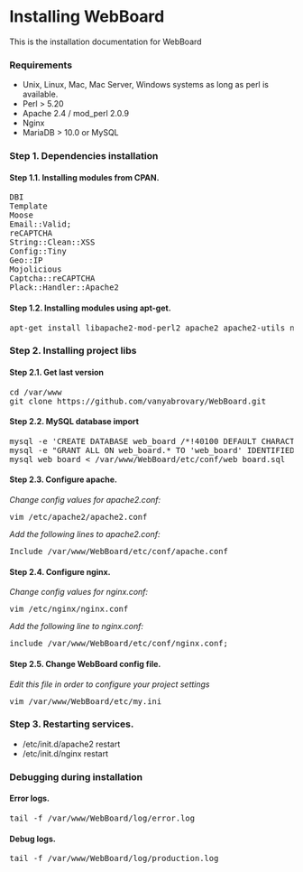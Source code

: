# Installing WebBoard

This is the installation documentation for WebBoard

### Requirements

* Unix, Linux, Mac, Mac Server, Windows systems as long as perl is available.
* Perl > 5.20
* Apache 2.4 / mod_perl 2.0.9
* Nginx
* MariaDB > 10.0 or MySQL

### Step 1. Dependencies installation

#### Step 1.1. Installing modules from CPAN.

<pre>
DBI
Template
Moose
Email::Valid;
reCAPTCHA
String::Clean::XSS
Config::Tiny
Geo::IP
Mojolicious
Captcha::reCAPTCHA
Plack::Handler::Apache2
</pre>

#### Step 1.2. Installing modules using apt-get.

<pre>
apt-get install libapache2-mod-perl2 apache2 apache2-utils nginx mariadb-server-10.1
</pre>

### Step 2. Installing project libs

#### Step 2.1. Get last version

<pre>
cd /var/www
git clone https://github.com/vanyabrovary/WebBoard.git
</pre>

#### Step 2.2. MySQL database import

<pre>
mysql -e 'CREATE DATABASE web_board /*!40100 DEFAULT CHARACTER SET utf8 */'
mysql -e "GRANT ALL ON web_board.* TO 'web_board' IDENTIFIED BY 'web_board'"
mysql web_board < /var/www/WebBoard/etc/conf/web_board.sql
</pre>

#### Step 2.3. Configure apache.

_Change config values for apache2.conf:_

<pre>
vim /etc/apache2/apache2.conf
</pre>

_Add the following lines to apache2.conf:_

<pre>
Include /var/www/WebBoard/etc/conf/apache.conf
</pre>

#### Step 2.4. Configure nginx.

_Change config values for nginx.conf:_

<pre>
vim /etc/nginx/nginx.conf
</pre>

_Add the following line to nginx.conf:_

<pre>
include /var/www/WebBoard/etc/conf/nginx.conf;
</pre>

#### Step 2.5. Change WebBoard config file.

_Edit this file in order to configure your project settings_

<pre>
vim /var/www/WebBoard/etc/my.ini
</pre>

### Step 3. Restarting services.

* /etc/init.d/apache2 restart
* /etc/init.d/nginx restart

### Debugging during installation

#### Error logs.

<pre>
tail -f /var/www/WebBoard/log/error.log
</pre>

#### Debug logs.

<pre>
tail -f /var/www/WebBoard/log/production.log
</pre>
